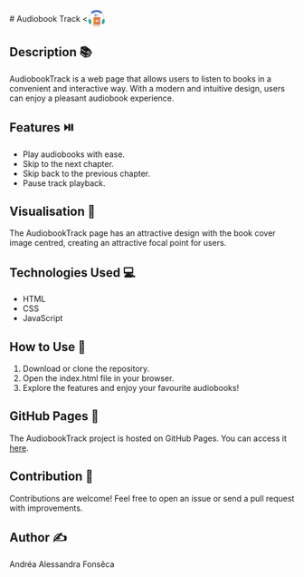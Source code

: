 <div style="display: flex; align-items: center;">
# Audiobook Track
<<img src="./icons/favicon-32x32.png" alt="AudiobookTrack Logo" width="32" height="32">
</div>

## Description 📚

AudiobookTrack is a web page that allows users to listen to books in a convenient and interactive way. With a modern and intuitive design, users can enjoy a pleasant audiobook experience.

## Features ⏯️

- Play audiobooks with ease.
- Skip to the next chapter.
- Skip back to the previous chapter.
- Pause track playback.

## Visualisation 🎨

The AudiobookTrack page has an attractive design with the book cover image centred, creating an attractive focal point for users.

## Technologies Used 💻

- HTML
- CSS
- JavaScript

## How to Use 📝

1. Download or clone the repository.
2. Open the index.html file in your browser.
3. Explore the features and enjoy your favourite audiobooks!

## GitHub Pages 🔗

The AudiobookTrack project is hosted on GitHub Pages. You can access it [here](link_to_your_project_on_github_pages).

## Contribution 🌟

Contributions are welcome! Feel free to open an issue or send a pull request with improvements.

## Author ✍️
Andréa Alessandra Fonsêca